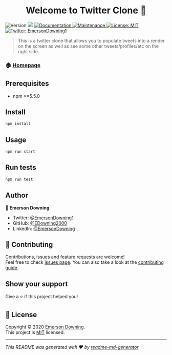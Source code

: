<h1 align="center">Welcome to Twitter Clone 👋</h1>
<p>
  <img alt="Version" src="https://img.shields.io/badge/version-1.0.0-blue.svg?cacheSeconds=2592000" />
  <img src="https://img.shields.io/badge/npm-%3E%3D5.5.0-blue.svg" />
  <a href="https://github.com/kefranabg/readme-md-generator#readme" target="_blank">
    <img alt="Documentation" src="https://img.shields.io/badge/documentation-yes-brightgreen.svg" />
  </a>
  <a href="https://github.com/kefranabg/readme-md-generator/graphs/commit-activity" target="_blank">
    <img alt="Maintenance" src="https://img.shields.io/badge/Maintained%3F-yes-green.svg" />
  </a>
  <a href="https://github.com/kefranabg/readme-md-generator/blob/master/LICENSE" target="_blank">
    <img alt="License: MIT" src="https://img.shields.io/github/license/EDowning2000/Twitter Clone" />
  </a>
  <a href="https://twitter.com/EmersonDowning1" target="_blank">
    <img alt="Twitter: EmersonDowning1" src="https://img.shields.io/twitter/follow/EmersonDowning1.svg?style=social" />
  </a>
</p>

> This is a twitter clone that allows you to populate tweets into a render on the screen as well as see some other tweets/profiles/etc on the right side.

### 🏠 [Homepage](https://github.com/kefranabg/readme-md-generator#readme)

## Prerequisites

- npm >=5.5.0

## Install

```sh
npm install
```

## Usage

```sh
npm run start
```

## Run tests

```sh
npm run test
```

## Author

👤 **Emerson Downing**

* Twitter: [@EmersonDowning1](https://twitter.com/EmersonDowning1)
* GitHub: [@EDowning2000](https://github.com/EDowning2000)
* LinkedIn: [@EmersonDowning](https://linkedin.com/in/EmersonDowning)

## 🤝 Contributing

Contributions, issues and feature requests are welcome!<br />Feel free to check [issues page](https://github.com/kefranabg/readme-md-generator/issues). You can also take a look at the [contributing guide](https://github.com/kefranabg/readme-md-generator/blob/master/CONTRIBUTING.md).

## Show your support

Give a ⭐️ if this project helped you!

## 📝 License

Copyright © 2020 [Emerson Downing](https://github.com/EDowning2000).<br />
This project is [MIT](https://github.com/kefranabg/readme-md-generator/blob/master/LICENSE) licensed.

***
_This README was generated with ❤️ by [readme-md-generator](https://github.com/kefranabg/readme-md-generator)_